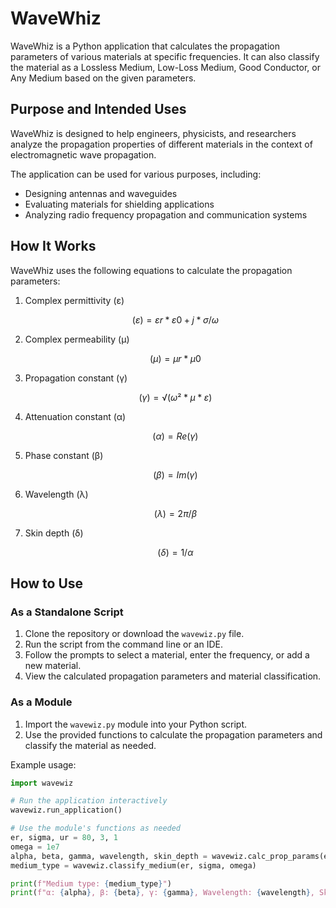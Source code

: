 # WaveWhiz

WaveWhiz is a Python application that calculates the propagation parameters
of various materials at specific frequencies. It can also classify the
material as a Lossless Medium, Low-Loss Medium, Good Conductor, or
Any Medium based on the given parameters.

## Purpose and Intended Uses

WaveWhiz is designed to help engineers, physicists, and researchers analyze
the propagation properties of different materials in the context of
electromagnetic wave propagation.

The application can be used for various purposes, including:

- Designing antennas and waveguides
- Evaluating materials for shielding applications
- Analyzing radio frequency propagation and communication systems

## How It Works

WaveWhiz uses the following equations to calculate the propagation parameters:

1. Complex permittivity (ε)
   ```math
   (ε) = εr * ε0 + j * σ / ω
   ```
2. Complex permeability (μ)
   ```math
   (μ) = μr * μ0
   ```
3. Propagation constant (γ)
   ```math
   (γ) = √(ω² * μ * ε)
   ```
4. Attenuation constant (α)
   ```math
   (α) = Re(γ)
   ```
5. Phase constant (β)
   ```math
   (β) = Im(γ)
   ```
6. Wavelength (λ)
   ```math
   (λ) = 2π / β
   ```
7. Skin depth (δ)
   ```math
   (δ) = 1 / α
   ```

## How to Use

### As a Standalone Script

1. Clone the repository or download the `wavewiz.py` file.
2. Run the script from the command line or an IDE.
3. Follow the prompts to select a material,
   enter the frequency, or add a new material.
4. View the calculated propagation parameters and material classification.

### As a Module

1. Import the `wavewiz.py` module into your Python script.
2. Use the provided functions to calculate the propagation parameters
   and classify the material as needed.

Example usage:

```python
import wavewiz

# Run the application interactively
wavewiz.run_application()

# Use the module's functions as needed
er, sigma, ur = 80, 3, 1
omega = 1e7
alpha, beta, gamma, wavelength, skin_depth = wavewiz.calc_prop_params(er, sigma, ur, omega)
medium_type = wavewiz.classify_medium(er, sigma, omega)

print(f"Medium type: {medium_type}")
print(f"α: {alpha}, β: {beta}, γ: {gamma}, Wavelength: {wavelength}, Skin depth: {skin_depth}")
